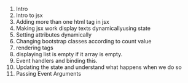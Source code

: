 1. Intro
2. Intro to jsx
3. Adding more than one html tag in jsx
4. Making jsx work display texts dynamicallyusing state
5. Setting attributes dynamically 
6. Changing bootstrap classes according to count value
7.  rendering tags
8. displaying list is empty if it array is empty.
9. Event handlers and binding this.
10. Updating the state and understand what happens when we do so
11. Passing Event Arguments